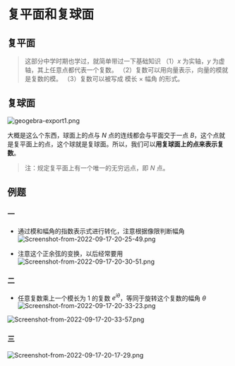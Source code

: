 # 复平面和复球面

## 复平面

> 这部分中学时期也学过，就简单带过一下基础知识
> （1）$x$ 为实轴，$y$ 为虚轴，其上任意点都代表一个复数。
> （2）复数可以用向量表示，向量的模就是复数的模。
> （3）复数可以被写成 模长 $\times$ 幅角 的形式。

## 复球面

![geogebra-export1.png](http://image.tjzfile.xyz/images/2022/09/17/geogebra-export1.png)

大概是这么个东西，球面上的点与 $N$ 点的连线都会与平面交于一点 $B$，这个点就是复平面上的点，这个球就是复球面。所以，我们可以**用复球面上的点来表示复数**。

> 注：规定复平面上有一个唯一的无穷远点，即 $N$ 点。

## 例题

### 一

* 通过模和幅角的指数表示式进行转化，注意根据像限判断幅角
![Screenshot-from-2022-09-17-20-25-49.png](http://image.tjzfile.xyz/images/2022/09/17/Screenshot-from-2022-09-17-20-25-49.png)

* 注意这个正余弦的变换，以后经常要用
![Screenshot-from-2022-09-17-20-30-51.png](http://image.tjzfile.xyz/images/2022/09/17/Screenshot-from-2022-09-17-20-30-51.png)

### 二

* 任意复数乘上一个模长为 $1$ 的复数 $e^{i\theta}$，等同于旋转这个复数的幅角 $\theta$
![Screenshot-from-2022-09-17-20-33-23.png](http://image.tjzfile.xyz/images/2022/09/17/Screenshot-from-2022-09-17-20-33-23.png)

![Screenshot-from-2022-09-17-20-33-57.png](http://image.tjzfile.xyz/images/2022/09/17/Screenshot-from-2022-09-17-20-33-57.png)

### 三

![Screenshot-from-2022-09-17-20-17-29.png](http://image.tjzfile.xyz/images/2022/09/17/Screenshot-from-2022-09-17-20-17-29.png)
